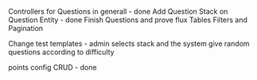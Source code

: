 Controllers for Questions in generall - done
Add Question Stack on Question Entity - done
Finish Questions and prove flux
Tables Filters and Pagination

Change test templates - admin selects stack and the system give random questions according to difficulty


points config CRUD - done 